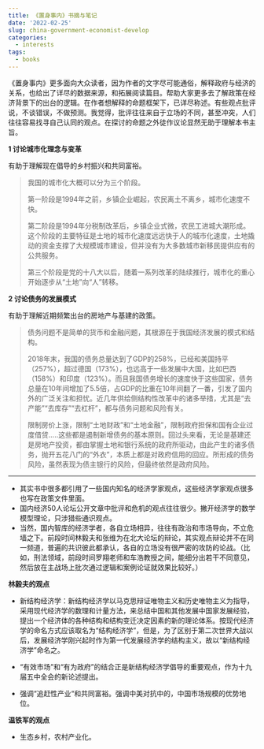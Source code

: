```yaml
---
title: 《置身事内》书摘与笔记
date: '2022-02-25'
slug: china-government-economist-develop
categories:
  - interests
tags:
  - books
---
```




《置身事内》更多面向大众读者，因为作者的文字尽可能通俗，解释政府与经济的关系，也给出了详尽的数据来源，和拓展阅读篇目。帮助大家更多去了解政策在经济背景下的出台的逻辑。在作者想解释的命题框架下，已详尽称述。有些观点批评说，不谈错误，不做预测。我觉得，批评往往来自于立场的不同，甚至冲突，人们往往容易找寻自己认同的观点。在探讨的命题之外徒作议论显然无助于理解本书主旨。

**1 讨论城市化理念与变革**

有助于理解现在倡导的乡村振兴和共同富裕。

> 我国的城市化大概可以分为三个阶段。
>
> 第一阶段是1994年之前，乡镇企业崛起，农民离土不离乡，城市化速度不快。
>
> 第二阶段是1994年分税制改革后，乡镇企业式微，农民工进城大潮形成。这个阶段的主要特征是土地的城市化速度远远快于人的城市化速度，土地撬动的资金支撑了大规模城市建设，但并没有为大多数城市新移民提供应有的公共服务。
>
> 第三个阶段是党的十八大以后，随着一系列改革的陆续推行，城市化的重心开始逐步从“土地”向“人”转移。

**2 讨论债务的发展模式**

有助于理解近期频繁出台的房地产与基建的政策。

> 债务问题不是简单的货币和金融问题，其根源在于我国经济发展的模式和结构。
>
> 2018年末，我国的债务总量达到了GDP的258%，已经和美国持平（257%），超过德国（173%），也远高于一些发展中大国，比如巴西（158%）和印度（123%）。而且我国债务增长的速度快于这些国家，债务总量在10年间增加了5.5倍，占GDP的比重在10年间翻了一番，引发了国内外的广泛关注和担忧。近几年供给侧结构性改革中的诸多举措，尤其是“去产能”“去库存”“去杠杆”，都与债务问题和风险有关。
>
> 限制房价上涨，限制“土地财政”和“土地金融”，限制政府担保和国有企业过度借贷.....这些都是遏制新增债务的基本原则。回过头来看，无论是基建还是房地产投资，都由掌握土地和银行系统的政府所驱动，由此产生的诸多债务，抛开五花八门的“外衣”，本质上都是对政府信用的回应。所形成的债务风险，虽然表现为债主银行的风险，但最终依然是政府风险。


---


- 其实书中很多都引用了一些国内知名的经济学家观点，这些经济学家观点很多也写在政策文件里面。
- 国内经济50人论坛公开文章中批评和危机的观点往往很少。撇开经济学的数学模型理论，只涉猎些通识观点。
- 当然，国内智库的经济学者，各自立场相异，往往有政治和市场导向，不立危墙之下。前段时间林毅夫和张维为在北大论坛的辩论，其实观点辩论并不在同一频道，普遍的共识彼此都承认，各自的立场没有很严密的攻防的论战。（比如，刑法领域，前段时间罗翔老师和车浩教授之间，能细分出若干不同意见，然后放在主战场上批次通过逻辑和案例论证就效果比较好。）

**林毅夫的观点**

-   新结构经济学：新结构经济学以马克思辩证唯物主义和历史唯物主义为指导，采用现代经济学的数理和计量方法，来总结中国和其他发展中国家发展经验，提出一个经济体的各种结构和结构变迁决定因素的新的理论体系。按现代经济学的命名方式应该取名为“结构经济学”，但是，为了区别于第二次世界大战以后，发展经济学刚兴起时作为第一代发展经济学的结构主义，故以“新结构经济学”命名之。
    
-   “有效市场”和“有为政府”的结合正是新结构经济学倡导的重要观点，作为十九届五中全会的新论述提出。
    
-   强调“追赶性产业“和共同富裕。强调中美对抗中的，中国市场规模的优势地位。

**温铁军的观点**

-   生态乡村，农村产业化。
    
